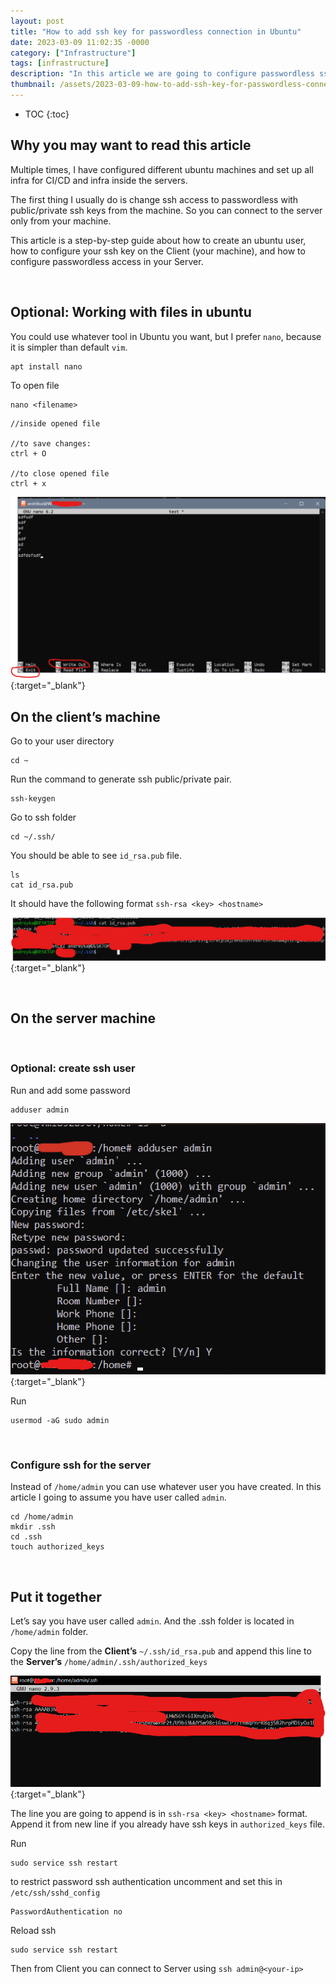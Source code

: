 ```yaml
---
layout: post
title: "How to add ssh key for passwordless connection in Ubuntu"
date: 2023-03-09 11:02:35 -0000
category: ["Infrastructure"]
tags: [infrastructure]
description: "In this article we are going to configure passwordless ssh connection from your client machine to the linux server. This is step-by-step guide about how to change standard ssh connection using username and password to only username plus private/public ssh key pair."
thumbnail: /assets/2023-03-09-how-to-add-ssh-key-for-passwordless-connection-in-ubuntu/logo.png
---
```


* TOC
{:toc}

<!-- Output copied to clipboard! -->

<!-----

You have some errors, warnings, or alerts. If you are using reckless mode, turn it off to see inline alerts.
* ERRORs: 0
* WARNINGs: 0
* ALERTS: 3

Conversion time: 1.217 seconds.


Using this Markdown file:

1. Paste this output into your source file.
2. See the notes and action items below regarding this conversion run.
3. Check the rendered output (headings, lists, code blocks, tables) for proper
   formatting and use a linkchecker before you publish this page.

Conversion notes:

* Docs to Markdown version 1.0β34
* Fri Mar 10 2023 06:55:54 GMT-0800 (PST)
* Source doc: How to add ssh key for passwordless connection in ubuntu
* This document has images: check for >>>>>  gd2md-html alert:  inline image link in generated source and store images to your server. NOTE: Images in exported zip file from Google Docs may not appear in  the same order as they do in your doc. Please check the images!

----->



## **Why you may want to read this article**

Multiple times, I have configured different ubuntu machines and set up all infra for CI/CD and infra inside the servers.

The first thing I usually do is change ssh access to passwordless with public/private ssh keys from the machine. So you can connect to the server only from your machine.

This article is a step-by-step guide about how to create an ubuntu user, how to configure your ssh key on the Client (your machine), and how to configure passwordless access in your Server.

<br>


## **Optional: Working with files in ubuntu**

You could use whatever tool in Ubuntu you want, but I prefer `nano`, because it is simpler than default `vim`.

```
apt install nano
```

To open file

```
nano <filename>
```

```
//inside opened file

//to save changes: 
ctrl + O

//to close opened file
ctrl + x
```

[![alt_text](/assets/2023-03-09-how-to-add-ssh-key-for-passwordless-connection-in-ubuntu/image4.png "image_tooltip")](/assets/2023-03-09-how-to-add-ssh-key-for-passwordless-connection-in-ubuntu/image4.png "image_tooltip"){:target="_blank"}

## **On the client’s machine**

Go to your user directory

```
cd ~
```

Run the command to generate ssh public/private pair.

```
ssh-keygen
```

Go to ssh folder

```
cd ~/.ssh/
```

You should be able to see `id_rsa.pub` file.

```
ls
cat id_rsa.pub
```

It should have the following format `ssh-rsa <key> <hostname>`


[![alt_text](/assets/2023-03-09-how-to-add-ssh-key-for-passwordless-connection-in-ubuntu/image3.png "image_tooltip")](/assets/2023-03-09-how-to-add-ssh-key-for-passwordless-connection-in-ubuntu/image3.png "image_tooltip"){:target="_blank"}



<br>

## **On the server machine**


<br>

### **Optional: create ssh user**

Run and add some password

```
adduser admin
```


[![alt_text](/assets/2023-03-09-how-to-add-ssh-key-for-passwordless-connection-in-ubuntu/image2.png "image_tooltip")](/assets/2023-03-09-how-to-add-ssh-key-for-passwordless-connection-in-ubuntu/image2.png "image_tooltip"){:target="_blank"}


Run

```
usermod -aG sudo admin
```


<br>

### **Configure ssh for the server**

Instead of `/home/admin` you can use whatever user you have created.
In this article I going to assume you have user called `admin`.

```
cd /home/admin
mkdir .ssh
cd .ssh
touch authorized_keys
```


<br>

## **Put it together**

Let’s say you have user called `admin`. And the .ssh folder is located in `/home/admin` folder.

Copy the line from the  **Client’s** `~/.ssh/id_rsa.pub` and append this line to the **Server’s** `/home/admin/.ssh/authorized_keys`

[![alt_text](/assets/2023-03-09-how-to-add-ssh-key-for-passwordless-connection-in-ubuntu/image1.png "image_tooltip")](/assets/2023-03-09-how-to-add-ssh-key-for-passwordless-connection-in-ubuntu/image1.png "image_tooltip"){:target="_blank"}


The line you are going to append is in  `ssh-rsa <key> <hostname>` format. Append it from new line if you already have ssh keys in `authorized_keys` file.

Run

```
sudo service ssh restart
```

to restrict password ssh authentication uncomment and set this in  `/etc/ssh/sshd_config`

```
PasswordAuthentication no
```

Reload ssh

```
sudo service ssh restart
```

Then from Client you can connect to Server using `ssh admin@<your-ip>`

